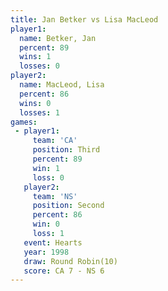 ```yaml
---
title: Jan Betker vs Lisa MacLeod
player1:             
  name: Betker, Jan  
  percent: 89        
  wins: 1            
  losses: 0          
player2:             
  name: MacLeod, Lisa
  percent: 86        
  wins: 0            
  losses: 1          
games:
 - player1:         
     team: 'CA'     
     position: Third
     percent: 89    
     win: 1         
     loss: 0        
   player2:          
     team: 'NS'      
     position: Second
     percent: 86     
     win: 0          
     loss: 1         
   event: Hearts        
   year: 1998           
   draw: Round Robin(10)
   score: CA 7 - NS 6   
---
```

